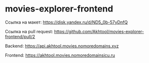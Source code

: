 # movies-explorer-frontend

Ссылка на макет: https://disk.yandex.ru/d/ND5_0b-57yDnfQ

Ссылка на pull request: https://github.com/Akhtool/movies-explorer-frontend/pull/2

Backend: https://api.akhtool.movies.nomoredomains.xyz

Frontend: https://akhtool.movies.nomoredomainsicu.ru
